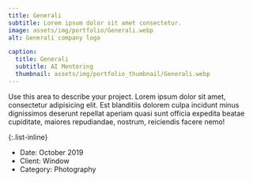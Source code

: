 ```yaml
---
title: Generali
subtitle: Lorem ipsum dolor sit amet consectetur.
image: assets/img/portfolio/Generali.webp
alt: Generali company logo

caption:
  title: Generali
  subtitle: AI Mentoring
  thumbnail: assets/img/portfolio_thumbnail/Generali.webp
---
```

Use this area to describe your project. Lorem ipsum dolor sit amet, consectetur adipisicing elit. Est blanditiis dolorem culpa incidunt minus dignissimos deserunt repellat aperiam quasi sunt officia expedita beatae cupiditate, maiores repudiandae, nostrum, reiciendis facere nemo!

{:.list-inline}
- Date: October 2019
- Client: Window
- Category: Photography

